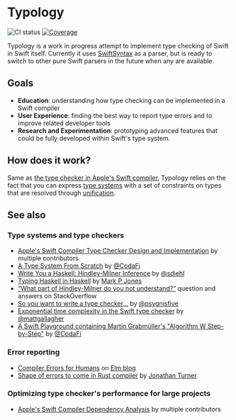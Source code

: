 # Typology

![CI status](https://github.com/MaxDesiatov/Typology/workflows/CI/badge.svg?branch=main)
[![Coverage](https://img.shields.io/codecov/c/github/MaxDesiatov/Typology/main.svg?style=flat)](https://codecov.io/gh/maxdesiatov/Typology)

Typology is a work in progress attempt to implement type checking of Swift in Swift itself.
Currently it uses [SwiftSyntax](https://github.com/apple/swift-syntax) as a parser, but is ready
to switch to other pure Swift parsers in the future when any are available.

## Goals

- **Education**: understanding how type checking can be implemented in a Swift
  compiler
- **User Experience**: finding the best way to report type errors and to improve
  related developer tools
- **Research and Experimentation**: prototyping advanced features that could be
  fully developed within Swift's type system.

## How does it work?

Same as [the type checker in Apple's Swift
compiler](https://github.com/apple/swift/blob/master/docs/TypeChecker.rst),
Typology relies on the fact that you can express [type
systems](https://en.m.wikipedia.org/wiki/Hindley–Milner_type_system) with a set of constraints
on types that are resolved through [unification](<https://en.wikipedia.org/wiki/Unification_(computer_science)>).

## See also

### Type systems and type checkers

- [Apple's Swift Compiler Type Checker Design and Implementation](https://github.com/apple/swift/blob/master/docs/TypeChecker.rst) by multiple contributors
- [A Type System From Scratch](https://www.youtube.com/watch?v=IbjoA5xVUq0) by [@CodaFi](https://github.com/CodaFi)
- [Write You a Haskell: Hindley-Milner Inference](http://dev.stephendiehl.com/fun/006_hindley_milner.html) by [@sdiehl](https://github.com/sdiehl)
- [Typing Haskell in Haskell](http://web.cecs.pdx.edu/~mpj/thih/TypingHaskellInHaskell.html) by [Mark P Jones](https://web.cecs.pdx.edu/~mpj/)
- [“What part of Hindley-Milner do you not understand?”](https://stackoverflow.com/questions/12532552/what-part-of-hindley-milner-do-you-not-understand) question and answers on StackOverflow
- [So you want to write a type checker...](http://languagengine.co/blog/so-you-want-to-write-a-type-checker/) by [@psygnisfive](https://github.com/psygnisfive)
- [Exponential time complexity in the Swift type checker](https://www.cocoawithlove.com/blog/2016/07/12/type-checker-issues.html) by [@mattgallagher](https://github.com/mattgallagher)
- [A Swift Playground containing Martin Grabmüller's "Algorithm W Step-by-Step"](https://gist.github.com/CodaFi/ca35a0c22fbd96eca505b5df45f2509e) by [@CodaFi](https://github.com/CodaFi)

### Error reporting

- [Compiler Errors for Humans](https://elm-lang.org/blog/compiler-errors-for-humans) on [Elm blog](https://elm-lang.org/blog)
- [Shape of errors to come in Rust compiler](https://blog.rust-lang.org/2016/08/10/Shape-of-errors-to-come.html) by [Jonathan Turner](https://github.com/jonathandturner)

### Optimizing type checker's performance for large projects

- [Apple's Swift Compiler Dependency Analysis](https://github.com/apple/swift/blob/master/docs/DependencyAnalysis.rst) by multiple contributors
